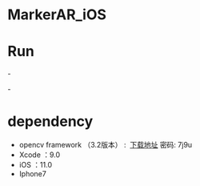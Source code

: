 # MarkerAR_iOS

# Run

-[](http://upload-images.jianshu.io/upload_images/3016913-47e06ce5062ea5cf.jpeg?imageMogr2/auto-orient/strip%7CimageView2/2/w/1240)

-[](http://upload-images.jianshu.io/upload_images/3016913-9cc2252ce9b2ff7c.jpeg?imageMogr2/auto-orient/strip%7CimageView2/2/w/1240)


# dependency

- opencv framework （3.2版本） :  [下载地址](https://pan.baidu.com/s/1mi3RBdA) 密码: 7j9u
- Xcode ：9.0
- iOS ：11.0
- Iphone7


